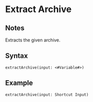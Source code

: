 # Extract Archive
## Notes
Extracts the given archive.
## Syntax
```
extractArchive(input: <#Variable#>)
```
## Example
```
extractArchive(input: Shortcut Input)
```